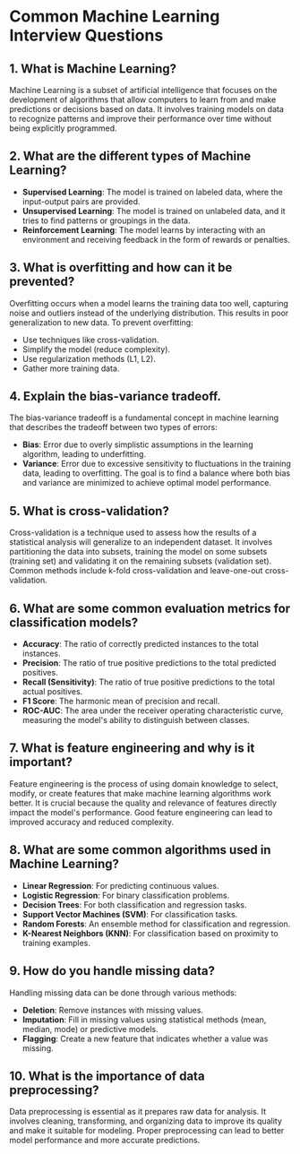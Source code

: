 # Common Machine Learning Interview Questions

## 1. What is Machine Learning?
Machine Learning is a subset of artificial intelligence that focuses on the development of algorithms that allow computers to learn from and make predictions or decisions based on data. It involves training models on data to recognize patterns and improve their performance over time without being explicitly programmed.

## 2. What are the different types of Machine Learning?
- **Supervised Learning**: The model is trained on labeled data, where the input-output pairs are provided.
- **Unsupervised Learning**: The model is trained on unlabeled data, and it tries to find patterns or groupings in the data.
- **Reinforcement Learning**: The model learns by interacting with an environment and receiving feedback in the form of rewards or penalties.

## 3. What is overfitting and how can it be prevented?
Overfitting occurs when a model learns the training data too well, capturing noise and outliers instead of the underlying distribution. This results in poor generalization to new data. To prevent overfitting:
- Use techniques like cross-validation.
- Simplify the model (reduce complexity).
- Use regularization methods (L1, L2).
- Gather more training data.

## 4. Explain the bias-variance tradeoff.
The bias-variance tradeoff is a fundamental concept in machine learning that describes the tradeoff between two types of errors:
- **Bias**: Error due to overly simplistic assumptions in the learning algorithm, leading to underfitting.
- **Variance**: Error due to excessive sensitivity to fluctuations in the training data, leading to overfitting.
The goal is to find a balance where both bias and variance are minimized to achieve optimal model performance.

## 5. What is cross-validation?
Cross-validation is a technique used to assess how the results of a statistical analysis will generalize to an independent dataset. It involves partitioning the data into subsets, training the model on some subsets (training set) and validating it on the remaining subsets (validation set). Common methods include k-fold cross-validation and leave-one-out cross-validation.

## 6. What are some common evaluation metrics for classification models?
- **Accuracy**: The ratio of correctly predicted instances to the total instances.
- **Precision**: The ratio of true positive predictions to the total predicted positives.
- **Recall (Sensitivity)**: The ratio of true positive predictions to the total actual positives.
- **F1 Score**: The harmonic mean of precision and recall.
- **ROC-AUC**: The area under the receiver operating characteristic curve, measuring the model's ability to distinguish between classes.

## 7. What is feature engineering and why is it important?
Feature engineering is the process of using domain knowledge to select, modify, or create features that make machine learning algorithms work better. It is crucial because the quality and relevance of features directly impact the model's performance. Good feature engineering can lead to improved accuracy and reduced complexity.

## 8. What are some common algorithms used in Machine Learning?
- **Linear Regression**: For predicting continuous values.
- **Logistic Regression**: For binary classification problems.
- **Decision Trees**: For both classification and regression tasks.
- **Support Vector Machines (SVM)**: For classification tasks.
- **Random Forests**: An ensemble method for classification and regression.
- **K-Nearest Neighbors (KNN)**: For classification based on proximity to training examples.

## 9. How do you handle missing data?
Handling missing data can be done through various methods:
- **Deletion**: Remove instances with missing values.
- **Imputation**: Fill in missing values using statistical methods (mean, median, mode) or predictive models.
- **Flagging**: Create a new feature that indicates whether a value was missing.

## 10. What is the importance of data preprocessing?
Data preprocessing is essential as it prepares raw data for analysis. It involves cleaning, transforming, and organizing data to improve its quality and make it suitable for modeling. Proper preprocessing can lead to better model performance and more accurate predictions.